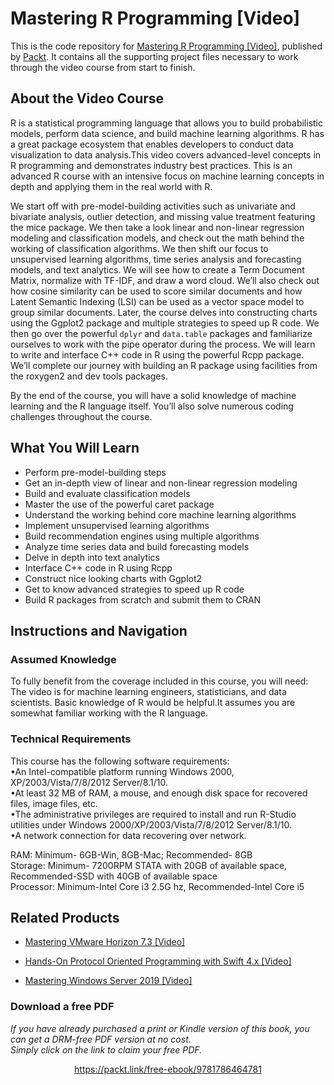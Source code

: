 # Mastering R Programming [Video]
This is the code repository for [Mastering R Programming [Video]](https://www.packtpub.com/big-data-and-business-intelligence/mastering-r-programming-video?utm_source=github&utm_medium=repository&utm_campaign=9781786464781), published by [Packt](https://www.packtpub.com/?utm_source=github). It contains all the supporting project files necessary to work through the video course from start to finish.
## About the Video Course
R is a statistical programming language that allows you to build probabilistic models, perform data science, and build machine learning algorithms. R has a great package ecosystem that enables developers to conduct data visualization to data analysis.This video covers advanced-level concepts in R programming and demonstrates industry best practices. This is an advanced R course with an intensive focus on machine learning concepts in depth and applying them in the real world with R.

We start off with pre-model-building activities such as univariate and bivariate analysis, outlier detection, and missing value treatment featuring the mice package. We then take a look linear and non-linear regression modeling and classification models, and check out the math behind the working of classification algorithms. We then shift our focus to unsupervised learning algorithms, time series analysis and forecasting models, and text analytics. We will see how to create a Term Document Matrix, normalize with TF-IDF, and draw a word cloud. We’ll also check out how cosine similarity can be used to score similar documents and how Latent Semantic Indexing (LSI) can be used as a vector space model to group similar documents. Later, the course delves into constructing charts using the Ggplot2 package and multiple strategies to speed up R code. We then go over the powerful `dplyr` and `data.table` packages and familiarize ourselves to work with the pipe operator during the process. We will learn to write and interface C++ code in R using the powerful Rcpp package. We’ll complete our journey with building an R package using facilities from the roxygen2 and dev tools packages. 

By the end of the course, you will have a solid knowledge of machine learning and the R language itself. You’ll also solve numerous coding challenges throughout the course. 

<H2>What You Will Learn</H2>
<DIV class=book-info-will-learn-text>
<UL>
<LI>Perform pre-model-building steps 
<LI>Get an in-depth view of linear and non-linear regression modeling 
<LI>Build and evaluate classification models 
<LI>Master the use of the powerful caret package 
<LI>Understand the working behind core machine learning algorithms 
<LI>Implement unsupervised learning algorithms 
<LI>Build recommendation engines using multiple algorithms 
<LI>Analyze time series data and build forecasting models 
<LI>Delve in depth into text analytics 
<LI>Interface C++ code in R using Rcpp 
<LI>Construct nice looking charts with Ggplot2 
<LI>Get to know advanced strategies to speed up R code 
<LI>Build R packages from scratch and submit them to CRAN </LI></UL></DIV>

## Instructions and Navigation
### Assumed Knowledge
To fully benefit from the coverage included in this course, you will need:<br/>
The video is for machine learning engineers, statisticians, and data scientists. Basic knowledge of R would be helpful.It assumes you are somewhat familiar working with the R language.
### Technical Requirements
This course has the following software requirements:<br/>
•An Intel-compatible platform running Windows 2000, XP/2003/Vista/7/8/2012 Server/8.1/10.<br/>
•At least 32 MB of RAM, a mouse, and enough disk space for recovered files, image files, etc.<br/>
•The administrative privileges are required to install and run R-Studio utilities under Windows 2000/XP/2003/Vista/7/8/2012 Server/8.1/10.<br/>
•A network connection for data recovering over network.<br/>


RAM: Minimum- 6GB-Win, 8GB-Mac; Recommended- 8GB<br/>
Storage: Minimum- 7200RPM STATA with 20GB of available space, Recommended-SSD with 40GB of available space<br/>
Processor: Minimum-Intel Core i3 2.5G hz, Recommended-Intel Core i5<br/>


## Related Products
* [Mastering VMware Horizon 7.3 [Video]](https://www.packtpub.com/virtualization-and-cloud/mastering-vmware-horizon-73-video?utm_source=github&utm_medium=repository&utm_campaign=9781789802320)

* [Hands-On Protocol Oriented Programming with Swift 4.x [Video]](https://www.packtpub.com/application-development/hands-protocol-oriented-programming-swift-4x-video?utm_source=github&utm_medium=repository&utm_campaign=9781789610307)

* [Mastering Windows Server 2019 [Video]](https://www.packtpub.com/networking-and-servers/mastering-windows-server-2019-video?utm_source=github&utm_medium=repository&utm_campaign=9781789958263)

### Download a free PDF

 <i>If you have already purchased a print or Kindle version of this book, you can get a DRM-free PDF version at no cost.<br>Simply click on the link to claim your free PDF.</i>
<p align="center"> <a href="https://packt.link/free-ebook/9781786464781">https://packt.link/free-ebook/9781786464781 </a> </p>